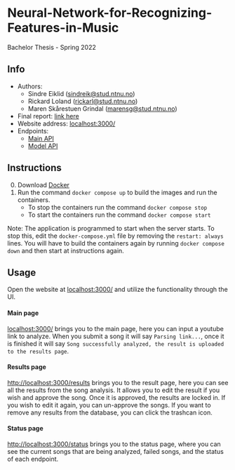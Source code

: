 # Neural-Network-for-Recognizing-Features-in-Music
Bachelor Thesis - Spring 2022

## Info
- Authors:
    - Sindre Eiklid (sindreik@stud.ntnu.no)
    - Rickard Loland (rickarl@stud.ntnu.no)
    - Maren Skårestuen Grindal (marensg@stud.ntnu.no)
- Final report: [link here]()
- Website address: [localhost:3000/](localhost:3000/)
- Endpoints:
    - [Main API](https://github.com/sindre0830/Neural-Network-for-Recognizing-Features-in-Music/tree/main/API)
    - [Model API](https://github.com/sindre0830/Neural-Network-for-Recognizing-Features-in-Music/tree/main/NN/API)

## Instructions
0. Download [Docker](https://docs.docker.com/get-docker/)
1. Run the command ```docker compose up``` to build the images and run the containers.
    - To stop the containers run the command ```docker compose stop```
    - To start the containers run the command ```docker compose start```

Note: The application is programmed to start when the server starts. To stop this, edit the ```docker-compose.yml``` file by removing the ```restart: always``` lines. You will have to build the containers again by running ```docker compose down``` and then start at instructions again.

## Usage
Open the website at [localhost:3000/](localhost:3000/) and utilize the functionality through the UI.

#### Main page
[localhost:3000/](localhost:3000/) brings you to the main page, here you can input a youtube link to analyze. When you submit a song it will say ```Parsing link...```, once it is finished it will say ```Song successfully analyzed, the result is uploaded to the results page```.

#### Results page
[http://localhost:3000/results](http://localhost:3000/results) brings you to the result page, here you can see all the results from the song analysis. It allows you to edit the result if you wish and approve the song. Once it is approved, the results are locked in. If you wish to edit it again, you can un-approve the songs. If you want to remove any results from the database, you can click the trashcan icon.

#### Status page
[http://localhost:3000/status](http://localhost:3000/status) brings you to the status page, where you can see the current songs that are being analyzed, failed songs, and the status of each endpoint.